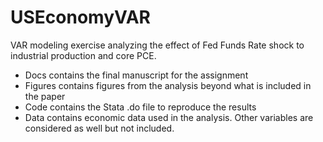 # USEconomyVAR
VAR modeling exercise analyzing the effect of Fed Funds Rate shock to industrial production and core PCE.

* Docs contains the final manuscript for the assignment
* Figures contains figures from the analysis beyond what is included in the paper
* Code contains the Stata .do file to reproduce the results
* Data contains economic data used in the analysis.  Other variables are considered as well but not included.

